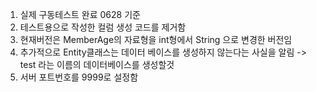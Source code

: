 1. 실제 구동테스트 완료 0628 기준
2. 테스트용으로 작성한 컬럼 생성 코드를 제거함
3. 현재버전은 MemberAge의 자료형을 int형에서 String 으로 변경한 버전임
4. 추가적으로 Entity클래스는 데이터 베이스를 생성하지 않는다는 사실을 알림 -> test 라는 이름의 데이터베이스를 생성할것
5. 서버 포트번호를 9999로 설정함
